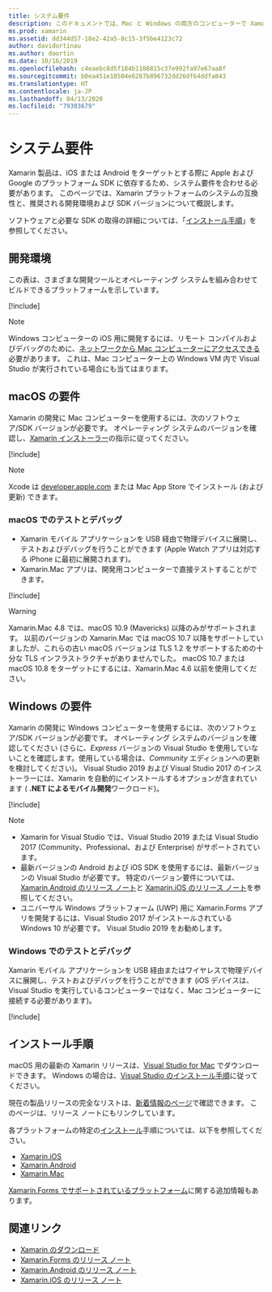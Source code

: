 ```yaml
---
title: システム要件
description: このドキュメントでは、Mac と Windows の両方のコンピューターで Xamarin を使用してアプリをビルドする場合のシステム要件をリストします。 インストール手順にもリンクしています。
ms.prod: xamarin
ms.assetid: dd344d57-18e2-42a5-8c15-3f5be4123c72
author: davidortinau
ms.author: daortin
ms.date: 10/16/2019
ms.openlocfilehash: c4eaebc8d5f184b1108815c37e992fa97e67aa8f
ms.sourcegitcommit: b0ea451e18504e6267b896732dd26df64ddfa843
ms.translationtype: HT
ms.contentlocale: ja-JP
ms.lasthandoff: 04/13/2020
ms.locfileid: "79303679"
---
```

# <a name="system-requirements"></a>システム要件

Xamarin 製品は、iOS または Android をターゲットとする際に Apple および Google のプラットフォーム SDK に依存するため、システム要件を合わせる必要があります。 このページでは、Xamarin プラットフォームのシステムの互換性と、推奨される開発環境および SDK バージョンについて概説します。

ソフトウェアと必要な SDK の取得の詳細については、「[インストール手順](#installation-instructions)」を参照してください。

## <a name="development-environments"></a>開発環境

この表は、さまざまな開発ツールとオペレーティング システムを組み合わせてビルドできるプラットフォームを示しています。

[!include[](~/cross-platform/includes/development-environment.md)]

> [!NOTE]
> Windows コンピューターの iOS 用に開発するには、リモート コンパイルおよびデバッグのために、[ネットワークから Mac コンピューターにアクセスできる](~/ios/get-started/installation/windows/connecting-to-mac/index.md)必要があります。 これは、Mac コンピューター上の Windows VM 内で Visual Studio が実行されている場合にも当てはまります。

## <a name="macos-requirements"></a>macOS の要件

Xamarin の開発に Mac コンピューターを使用するには、次のソフトウェア/SDK バージョンが必要です。 オペレーティング システムのバージョンを確認し、[Xamarin インストーラー](#installation-instructions)の指示に従ってください。

[!include[](~/cross-platform/includes/macos-requirements.md)]

> [!NOTE]
> Xcode は [developer.apple.com](https://developer.apple.com/xcode/download/) または Mac App Store でインストール (および更新) できます。

### <a name="testing--debugging-on-macos"></a>macOS でのテストとデバッグ

- Xamarin モバイル アプリケーションを USB 経由で物理デバイスに展開し、テストおよびデバッグを行うことができます (Apple Watch アプリは対応する iPhone に最初に展開されます)。
- Xamarin.Mac アプリは、開発用コンピューターで直接テストすることができます。

[!include[](~/cross-platform/includes/macos-testing.md)]

> [!WARNING]
> Xamarin.Mac 4.8 では、macOS 10.9 (Mavericks) 以降のみがサポートされます。
> 以前のバージョンの Xamarin.Mac では macOS 10.7 以降をサポートしていましたが、これらの古い macOS バージョンは TLS 1.2 をサポートするための十分な TLS インフラストラクチャがありませんでした。 macOS 10.7 または macOS 10.8 をターゲットにするには、Xamarin.Mac 4.6 以前を使用してください。

## <a name="windows-requirements"></a>Windows の要件

Xamarin の開発に Windows コンピューターを使用するには、次のソフトウェア/SDK バージョンが必要です。
オペレーティング システムのバージョンを確認してください (さらに、*Express* バージョンの Visual Studio を使用していないことを確認します。使用している場合は、*Community* エディションへの更新を検討してください)。
Visual Studio 2019 および Visual Studio 2017 のインストーラーには、Xamarin を自動的にインストールするオプションが含まれています ( **.NET によるモバイル開発**ワークロード)。

[!include[](~/cross-platform/includes/windows-requirements.md)]

> [!NOTE]
>
> - Xamarin for Visual Studio では、Visual Studio 2019 または Visual Studio 2017 (Community、Professional、および Enterprise) がサポートされています。
> - 最新バージョンの Android および iOS SDK を使用するには、最新バージョンの Visual Studio が必要です。 特定のバージョン要件については、[Xamarin.Android のリリース ノート](/xamarin/android/release-notes/)と [Xamarin.iOS のリリース ノート](/xamarin/ios/release-notes/)を参照してください。
> - ユニバーサル Windows プラットフォーム (UWP) 用に Xamarin.Forms アプリを開発するには、Visual Studio 2017 がインストールされている Windows 10 が必要です。 Visual Studio 2019 をお勧めします。

### <a name="testing--debugging-on-windows"></a>Windows でのテストとデバッグ

Xamarin モバイル アプリケーションを USB 経由またはワイヤレスで物理デバイスに展開し、テストおよびデバッグを行うことができます (iOS デバイスは、Visual Studio を実行しているコンピューターではなく、Mac コンピューターに接続する必要があります)。

[!include[](~/cross-platform/includes/windows-testing.md)]

## <a name="installation-instructions"></a>インストール手順

macOS 用の最新の Xamarin リリースは、[Visual Studio for Mac](https://docs.microsoft.com/visualstudio/mac/installation) でダウンロードできます。 Windows の場合は、[Visual Studio のインストール手順](https://docs.microsoft.com/visualstudio/install/install-visual-studio)に従ってください。

現在の製品リリースの完全なリストは、[新着情報のページ](~/whats-new/index.yml)で確認できます。 このページは、リリース ノートにもリンクしています。

各プラットフォームの特定の[インストール](~/get-started/installation/index.md)手順については、以下を参照してください。

- [Xamarin.iOS](~/ios/get-started/installation/index.md)
- [Xamarin.Android](~/android/get-started/installation/index.md)
- [Xamarin.Mac](~/mac/get-started/installation.md)

[Xamarin.Forms でサポートされているプラットフォーム](~/get-started/supported-platforms.md)に関する追加情報もあります。

## <a name="related-links"></a>関連リンク

- [Xamarin のダウンロード](https://visualstudio.microsoft.com/xamarin/)
- [Xamarin.Forms のリリース ノート](/xamarin/xamarin-forms/release-notes/)
- [Xamarin.Android のリリース ノート](/xamarin/android/release-notes/)
- [Xamarin.iOS のリリース ノート](/xamarin/ios/release-notes/)
